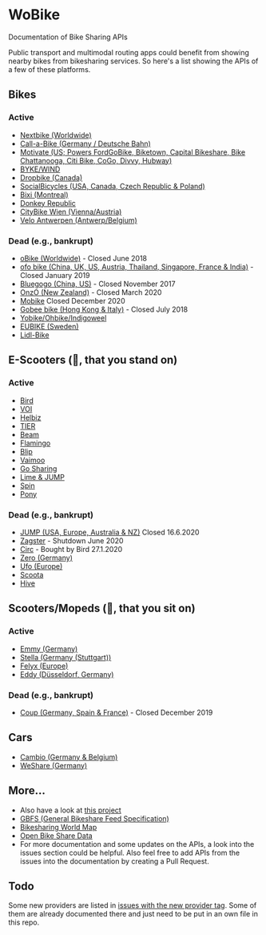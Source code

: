 # WoBike

Documentation of Bike Sharing APIs

Public transport and multimodal routing apps could benefit from showing nearby bikes from bikesharing services. So here's a list showing the APIs of a few of these platforms.

## Bikes
### Active
- [Nextbike (Worldwide)](Nextbike.md)
- [Call-a-Bike (Germany / Deutsche Bahn)](Call-a-Bike.md)
- [Motivate (US; Powers FordGoBike, Biketown, Capital Bikeshare, Bike Chattanooga, Citi Bike, CoGo, Divvy, Hubway)](Motivate.md)
- [BYKE/WIND](Wind.md)
- [Dropbike (Canada)](Dropbike.md)
- [SocialBicycles (USA, Canada, Czech Republic & Poland)](SocialBicycles.md)
- [Bixi (Montreal)](Bixi.md)
- [Donkey Republic](Donkey.md)
- [CityBike Wien (Vienna/Austria)](CityBikeWien.md)
- [Velo Antwerpen (Antwerp/Belgium)](VeloAntwerpen.md)

### Dead (e.g., bankrupt)
- [oBike (Worldwide)](Obike.md) - Closed June 2018
- [ofo bike (China, UK, US, Austria, Thailand, Singapore, France & India)](Ofo.md) - Closed January 2019
- [Bluegogo (China, US)](Bluegogo.md) - Closed November 2017
- [OnzO (New Zealand)](Onzo.md) - Closed March 2020
- [Mobike](Mobike.md) Closed December 2020
- [Gobee bike (Hong Kong & Italy)](Gobee.md) - Closed July 2018
- [Yobike/Ohbike/Indigoweel](Yobike.md)
- [EUBIKE (Sweden)](EUBike.md)
- [Lidl-Bike](Lidl-Bike.md)


## E-Scooters (🛴, that you stand on)
### Active
- [Bird](Bird.md)
- [VOI](Voi.md)
- [Helbiz](Helbiz.md)
- [TIER](Tier.md)
- [Beam](Beam.md)
- [Flamingo](Flamingo.md)
- [Blip](Blip.md)
- [Vaimoo](Vaimoo.md)
- [Go Sharing](Go-Sharing.md)
- [Lime & JUMP](Lime.md)
- [Spin](Spin.md)
- [Pony](Pony.md)

### Dead (e.g., bankrupt)
- [JUMP (USA, Europe, Australia & NZ)](Jump.md) Closed 16.6.2020
- [Zagster](Zagster.md) - Shutdown June 2020
- [Circ](Circ.md) - Bought by Bird 27.1.2020
- [Zero (Germany)](Zero.md)
- [Ufo (Europe)](Ufo.md)
- [Scoota](Scoota.md)
- [Hive](Hive.md)


## Scooters/Mopeds (🛵, that you sit on)
### Active
- [Emmy (Germany)](Emmy.md)
- [Stella (Germany (Stuttgart))](Stella.md)
- [Felyx (Europe)](Felyx.md)
- [Eddy (Düsseldorf, Germany)](Eddy.md)

### Dead (e.g., bankrupt)
- [Coup (Germany, Spain & France)](Coup.md) - Closed December 2019

## Cars
- [Cambio (Germany & Belgium)](Cambio.md)
- [WeShare (Germany)](WeShare.md)

## More...
* Also have a look at [this project](https://github.com/eskerda/pybikes/tree/master/pybikes)
* [GBFS (General Bikeshare Feed Specification)](https://github.com/NABSA/gbfs)
* [Bikesharing World Map](https://www.google.com/maps/d/u/0/viewer?mid=1UxYw9YrwT_R3SGsktJU3D-2GpMU&ll=50.01042750703113%2C35.03132237929685&z=2)
* [Open Bike Share Data](https://bikeshare-research.org/)
* For more documentation and some updates on the APIs, a look into the issues section could be helpful. Also feel free to add APIs from the issues into the documentation by creating a Pull Request.

## Todo

Some new providers are listed in [issues with the new provider tag](https://github.com/ubahnverleih/WoBike/issues?q=is%3Aissue+is%3Aopen+label%3A%22new+provider%22). Some of them are already documented there and just need to be put in an own file in this repo.
